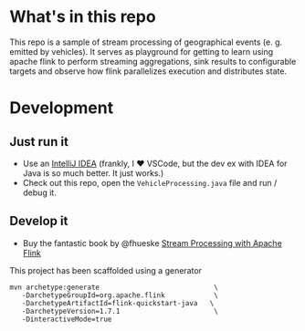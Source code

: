 # What's in this repo

This repo is a sample of stream processing of geographical events (e. g. emitted by vehicles).
It serves as playground for getting to learn using apache flink to perform streaming aggregations, 
sink results to configurable targets and observe how flink parallelizes execution and distributes state.

# Development

## Just run it

- Use an [IntelliJ IDEA](https://www.jetbrains.com/de-de/idea/download/) (frankly, I ❤️ VSCode, but the dev ex with IDEA for Java is so much better. It just works.)
- Check out this repo, open the `VehicleProcessing.java` file and run / debug it.

## Develop it

- Buy the fantastic book by @fhueske [Stream Processing with Apache Flink](https://www.oreilly.com/library/view/stream-processing-with/9781491974285/)

This project has been scaffolded using a generator
```
mvn archetype:generate                            \
   -DarchetypeGroupId=org.apache.flink            \
   -DarchetypeArtifactId=flink-quickstart-java   \
   -DarchetypeVersion=1.7.1                       \
   -DinteractiveMode=true
```